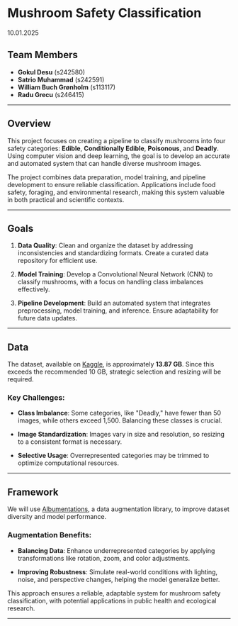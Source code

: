 # Mushroom Safety Classification

10.01.2025

## Team Members

- **Gokul Desu** (s242580)
- **Satrio Muhammad** (s242591)
- **William Buch Grønholm** (s113117)
- **Radu Grecu** (s246415)

---

## Overview

This project focuses on creating a pipeline to classify mushrooms into four safety categories: **Edible**, **Conditionally Edible**, **Poisonous**, and **Deadly**. Using computer vision and deep learning, the goal is to develop an accurate and automated system that can handle diverse mushroom images.

The project combines data preparation, model training, and pipeline development to ensure reliable classification. Applications include food safety, foraging, and environmental research, making this system valuable in both practical and scientific contexts.

---

## Goals

1. **Data Quality**:
   Clean and organize the dataset by addressing inconsistencies and standardizing formats. Create a curated data repository for efficient use.

2. **Model Training**:
   Develop a Convolutional Neural Network (CNN) to classify mushrooms, with a focus on handling class imbalances effectively.

3. **Pipeline Development**:
   Build an automated system that integrates preprocessing, model training, and inference. Ensure adaptability for future data updates.

---

## Data

The dataset, available on [Kaggle](https://www.kaggle.com/datasets/zedsden/mushroom-classification-dataset/data), is approximately **13.87 GB**. Since this exceeds the recommended 10 GB, strategic selection and resizing will be required.

### Key Challenges:

- **Class Imbalance**:
  Some categories, like "Deadly," have fewer than 50 images, while others exceed 1,500. Balancing these classes is crucial.

- **Image Standardization**:
  Images vary in size and resolution, so resizing to a consistent format is necessary.

- **Selective Usage**:
  Overrepresented categories may be trimmed to optimize computational resources.

---

## Framework

We will use [Albumentations](https://albumentations.ai/), a data augmentation library, to improve dataset diversity and model performance.

### Augmentation Benefits:

- **Balancing Data**:
  Enhance underrepresented categories by applying transformations like rotation, zoom, and color adjustments.

- **Improving Robustness**:
  Simulate real-world conditions with lighting, noise, and perspective changes, helping the model generalize better.

This approach ensures a reliable, adaptable system for mushroom safety classification, with potential applications in public health and ecological research.

---
